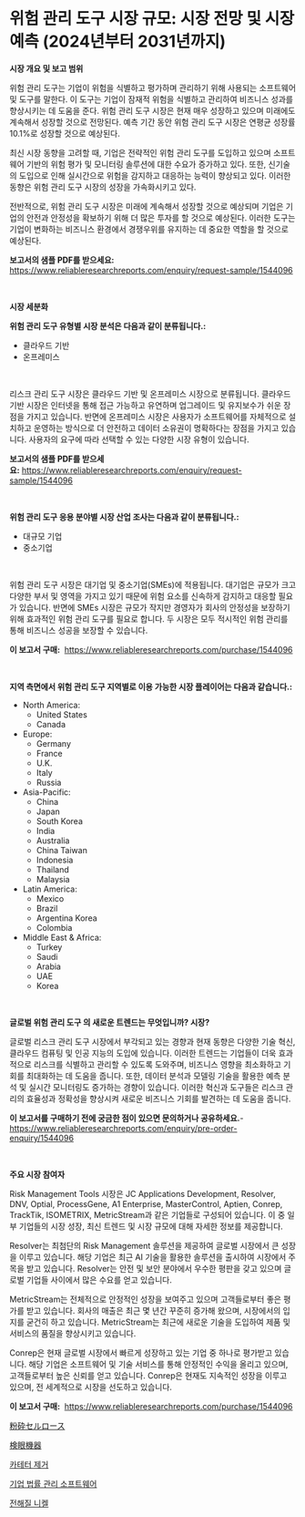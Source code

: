<p><h1>위험 관리 도구 시장 규모: 시장 전망 및 시장 예측 (2024년부터 2031년까지)</h1></p><p><strong>시장 개요 및 보고 범위</strong></p>
<p><p>위험 관리 도구는 기업이 위험을 식별하고 평가하며 관리하기 위해 사용되는 소프트웨어 및 도구를 말한다. 이 도구는 기업이 잠재적 위험을 식별하고 관리하여 비즈니스 성과를 향상시키는 데 도움을 준다. 위험 관리 도구 시장은 현재 매우 성장하고 있으며 미래에도 계속해서 성장할 것으로 전망된다. 예측 기간 동안 위험 관리 도구 시장은 연평균 성장률 10.1%로 성장할 것으로 예상된다.</p><p>최신 시장 동향을 고려할 때, 기업은 전략적인 위험 관리 도구를 도입하고 있으며 소프트웨어 기반의 위험 평가 및 모니터링 솔루션에 대한 수요가 증가하고 있다. 또한, 신기술의 도입으로 인해 실시간으로 위험을 감지하고 대응하는 능력이 향상되고 있다. 이러한 동향은 위험 관리 도구 시장의 성장을 가속화시키고 있다.</p><p>전반적으로, 위험 관리 도구 시장은 미래에 계속해서 성장할 것으로 예상되며 기업은 기업의 안전과 안정성을 확보하기 위해 더 많은 투자를 할 것으로 예상된다. 이러한 도구는 기업이 변화하는 비즈니스 환경에서 경쟁우위를 유지하는 데 중요한 역할을 할 것으로 예상된다.</p></p>
<p><strong>보고서의 샘플 PDF를 받으세요:</strong> <a href="https://www.reliableresearchreports.com/enquiry/request-sample/1544096">https://www.reliableresearchreports.com/enquiry/request-sample/1544096</a></p>
<p>&nbsp;</p>
<p><strong>시장 세분화</strong></p>
<p><strong>위험 관리 도구 유형별 시장 분석은 다음과 같이 분류됩니다.:</strong></p>
<p><ul><li>클라우드 기반</li><li>온프레미스</li></ul></p>
<p>&nbsp;</p>
<p><p>리스크 관리 도구 시장은 클라우드 기반 및 온프레미스 시장으로 분류됩니다. 클라우드 기반 시장은 인터넷을 통해 접근 가능하고 유연하며 업그레이드 및 유지보수가 쉬운 장점을 가지고 있습니다. 반면에 온프레미스 시장은 사용자가 소프트웨어를 자체적으로 설치하고 운영하는 방식으로 더 안전하고 데이터 소유권이 명확하다는 장점을 가지고 있습니다. 사용자의 요구에 따라 선택할 수 있는 다양한 시장 유형이 있습니다.</p></p>
<p><strong>보고서의 샘플 PDF를 받으세요:</strong>&nbsp;<a href="https://www.reliableresearchreports.com/enquiry/request-sample/1544096">https://www.reliableresearchreports.com/enquiry/request-sample/1544096</a></p>
<p>&nbsp;</p>
<p><strong> 위험 관리 도구 응용 분야별 시장 산업 조사는 다음과 같이 분류됩니다.:</strong></p>
<p><ul><li>대규모 기업</li><li>중소기업</li></ul></p>
<p>&nbsp;</p>
<p><p>위험 관리 도구 시장은 대기업 및 중소기업(SMEs)에 적용됩니다. 대기업은 규모가 크고 다양한 부서 및 영역을 가지고 있기 때문에 위험 요소를 신속하게 감지하고 대응할 필요가 있습니다. 반면에 SMEs 시장은 규모가 작지만 경영자가 회사의 안정성을 보장하기 위해 효과적인 위험 관리 도구를 필요로 합니다. 두 시장은 모두 적시적인 위험 관리를 통해 비즈니스 성공을 보장할 수 있습니다.</p></p>
<p><strong>이 보고서 구매:</strong>&nbsp; <a href="https://www.reliableresearchreports.com/purchase/1544096">https://www.reliableresearchreports.com/purchase/1544096</a></p>
<p>&nbsp;</p>
<p><strong>지역 측면에서 위험 관리 도구 지역별로 이용 가능한 시장 플레이어는 다음과 같습니다.:</strong></p>
<p><ul>
    <li>
        North America:
        <ul>
            <li>United States</li>
            <li>Canada</li>
        </ul>
    </li>
    <li>
        Europe:
        <ul>
            <li>Germany</li>
            <li>France</li>
            <li>U.K.</li>
            <li>Italy</li>
            <li>Russia</li>
        </ul>
    </li>
    <li>
        Asia-Pacific:
        <ul>
            <li>China</li>
            <li>Japan</li>
            <li>South Korea</li>
            <li>India</li>
            <li>Australia</li>
            <li>China Taiwan</li>
            <li>Indonesia</li>
            <li>Thailand</li>
            <li>Malaysia</li>
        </ul>
    </li>
    <li>
        Latin America:
        <ul>
            <li>Mexico</li>
            <li>Brazil</li>
            <li>Argentina Korea</li>
            <li>Colombia</li>
        </ul>
    </li>
    <li>
        Middle East & Africa:
        <ul>
            <li>Turkey</li>
            <li>Saudi</li>
            <li>Arabia</li>
            <li>UAE</li>
            <li>Korea</li>
        </ul>
    </li>
    </ul></p>
<p>&nbsp;</p>
<p><strong>글로벌 위험 관리 도구 의 새로운 트렌드는 무엇입니까? 시장?</strong></p>
<p><p>글로벌 리스크 관리 도구 시장에서 부각되고 있는 경향과 현재 동향은 다양한 기술 혁신, 클라우드 컴퓨팅 및 인공 지능의 도입에 있습니다. 이러한 트렌드는 기업들이 더욱 효과적으로 리스크를 식별하고 관리할 수 있도록 도와주며, 비즈니스 영향을 최소화하고 기회를 최대화하는 데 도움을 줍니다. 또한, 데이터 분석과 모델링 기술을 활용한 예측 분석 및 실시간 모니터링도 증가하는 경향이 있습니다. 이러한 혁신과 도구들은 리스크 관리의 효율성과 정확성을 향상시켜 새로운 비즈니스 기회를 발견하는 데 도움을 줍니다.</p></p>
<p><strong>이 보고서를 구매하기 전에 궁금한 점이 있으면 문의하거나 공유하세요.</strong>- <a href="https://www.reliableresearchreports.com/enquiry/pre-order-enquiry/1544096">https://www.reliableresearchreports.com/enquiry/pre-order-enquiry/1544096</a></p>
<p>&nbsp;</p>
<p><strong>주요 시장 참여자</strong></p>
<p><p>Risk Management Tools 시장은 JC Applications Development, Resolver, DNV, Optial, ProcessGene, A1 Enterprise, MasterControl, Aptien, Conrep, TrackTik, ISOMETRIX, MetricStream과 같은 기업들로 구성되어 있습니다. 이 중 일부 기업들의 시장 성장, 최신 트렌드 및 시장 규모에 대해 자세한 정보를 제공합니다.</p><p>Resolver는 최첨단의 Risk Management 솔루션을 제공하여 글로벌 시장에서 큰 성장을 이루고 있습니다. 해당 기업은 최근 AI 기술을 활용한 솔루션을 출시하여 시장에서 주목을 받고 있습니다. Resolver는 안전 및 보안 분야에서 우수한 평판을 갖고 있으며 글로벌 기업들 사이에서 많은 수요를 얻고 있습니다.</p><p>MetricStream는 전체적으로 안정적인 성장을 보여주고 있으며 고객들로부터 좋은 평가를 받고 있습니다. 회사의 매출은 최근 몇 년간 꾸준히 증가해 왔으며, 시장에서의 입지를 굳건히 하고 있습니다. MetricStream는 최근에 새로운 기술을 도입하여 제품 및 서비스의 품질을 향상시키고 있습니다.</p><p>Conrep은 현재 글로벌 시장에서 빠르게 성장하고 있는 기업 중 하나로 평가받고 있습니다. 해당 기업은 소프트웨어 및 기술 서비스를 통해 안정적인 수익을 올리고 있으며, 고객들로부터 높은 신뢰를 얻고 있습니다. Conrep은 현재도 지속적인 성장을 이루고 있으며, 전 세계적으로 시장을 선도하고 있습니다.</p></p>
<p><strong>이 보고서 구매:</strong>&nbsp;&nbsp;<a href="https://www.reliableresearchreports.com/purchase/1544096">https://www.reliableresearchreports.com/purchase/1544096</a></p>
<p><p><a href="https://medium.com/@johndory19/%E3%82%B0%E3%83%A9%E3%82%A6%E3%83%B3%E3%83%89%E3%82%BB%E3%83%AB%E3%83%AD%E3%83%BC%E3%82%B9%E3%81%AE%E5%B8%82%E5%A0%B4%E8%A6%8F%E6%A8%A1%E3%81%A8%E5%B8%82%E5%A0%B4%E5%8B%95%E5%90%91-%E5%AE%8C%E5%85%A8%E3%81%AA%E6%A5%AD%E7%95%8C%E6%A6%82%E8%A6%81-2024-2031%E5%B9%B4-4564c9442d57">粉砕セルロース</a></p><p><a href="https://medium.com/@urinalisis45667/%E8%A6%96%E5%8A%9B%E6%A4%9C%E6%9F%BB%E5%99%A8%E5%85%B7%E5%B8%82%E5%A0%B4%E8%A6%8F%E6%A8%A1-%E5%B8%82%E5%A0%B4%E3%81%AE%E5%B1%95%E6%9C%9B%E3%81%A8%E5%B8%82%E5%A0%B4%E4%BA%88%E6%B8%AC-2024%E5%B9%B4%E3%81%8B%E3%82%892031%E5%B9%B4-13672154d3a8">検眼機器</a></p><p><a href="https://medium.com/@maxinewilloughby/%EC%B9%B4%ED%85%8C%ED%84%B0-%EC%86%8C%EC%9E%91-%EB%B0%8F-%EC%8B%9C%EC%9E%A5-%EB%8F%99%ED%96%A5-%EC%99%84%EC%A0%84%ED%95%9C-%EC%82%B0%EC%97%85-%EA%B0%9C%EC%9A%94-2024%EB%85%84%EB%B6%80%ED%84%B0-2031%EB%85%84%EA%B9%8C%EC%A7%80-40238e7406b0">카테터 제거</a></p><p><a href="https://github.com/CorEmtymerich56566/Market-Research-Report-List-1/blob/main/808029413426.md">기업 법률 관리 소프트웨어</a></p><p><a href="https://medium.com/@dudleyferry/%EC%A0%84%ED%95%B4-%EB%8B%88%EC%BC%88-%EC%8B%9C%EC%9E%A5-%EC%A2%85%EB%A5%98-%EC%9D%91%EC%9A%A9-%EB%B0%8F-%EC%A7%80%EB%A6%AC%EC%97%90-%EB%8C%80%ED%95%9C-%ED%8F%AC%EA%B4%84%EC%A0%81%EC%9D%B8-%ED%8F%89%EA%B0%80-5c8b77a9c330">전해질 니켈</a></p></p>
